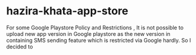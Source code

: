# hazira-khata-app-store
For some Google Playstore Policy and Restrictions , It is not possible to upload new app version in Google playstore as the new version in containing SMS sending feature which is restricted via Google hardly. So I decided to 

